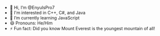 - 👋 Hi, I’m @EnyuIsPro7
- 👀 I'm interested in C++, C#, and Java
- 🌱 I’m currently learning JavaScript 
- 😄 Pronouns: He/Him
- ⚡ Fun fact: Did you know Mount Everest is the youngest mountain of all!

<!---
EnyuIsPro7/EnyuIsPro7 is a ✨ special ✨ repository because its `README.md` (this file) appears on your GitHub profile.
You can click the Preview link to take a look at your changes.
--->
